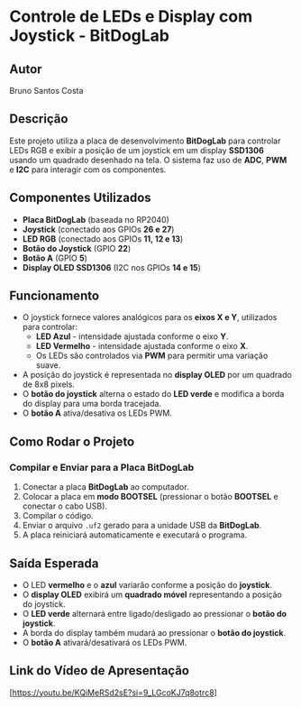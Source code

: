 # Controle de LEDs e Display com Joystick - BitDogLab

## Autor
Bruno Santos Costa

## Descrição
Este projeto utiliza a placa de desenvolvimento **BitDogLab** para controlar LEDs RGB e exibir a posição de um joystick em um display **SSD1306** usando um quadrado desenhado na tela. O sistema faz uso de **ADC**, **PWM** e **I2C** para interagir com os componentes.

## Componentes Utilizados
- **Placa BitDogLab** (baseada no RP2040)
- **Joystick** (conectado aos GPIOs **26 e 27**)
- **LED RGB** (conectado aos GPIOs **11, 12 e 13**)
- **Botão do Joystick** (GPIO **22**)
- **Botão A** (GPIO **5**)
- **Display OLED SSD1306** (I2C nos GPIOs **14 e 15**)

## Funcionamento
- O joystick fornece valores analógicos para os **eixos X e Y**, utilizados para controlar:
  - **LED Azul** - intensidade ajustada conforme o eixo **Y**.
  - **LED Vermelho** - intensidade ajustada conforme o eixo **X**.
  - Os LEDs são controlados via **PWM** para permitir uma variação suave.
- A posição do joystick é representada no **display OLED** por um quadrado de 8x8 pixels.
- O **botão do joystick** alterna o estado do **LED verde** e modifica a borda do display para uma borda tracejada.
- O **botão A** ativa/desativa os LEDs PWM.

## Como Rodar o Projeto
### Compilar e Enviar para a Placa BitDogLab
1. Conectar a placa **BitDogLab** ao computador.
2. Colocar a placa em **modo BOOTSEL** (pressionar o botão **BOOTSEL** e conectar o cabo USB).
3. Compilar o código.
4. Enviar o arquivo `.uf2` gerado para a unidade USB da **BitDogLab**.
5. A placa reiniciará automaticamente e executará o programa.

## Saída Esperada
- O LED **vermelho** e o **azul** variarão conforme a posição do **joystick**.
- O **display OLED** exibirá um **quadrado móvel** representando a posição do joystick.
- O **LED verde** alternará entre ligado/desligado ao pressionar o **botão do joystick**.
- A borda do display também mudará ao pressionar o **botão do joystick**.
- O **botão A** ativará/desativará os LEDs PWM.

## Link do Vídeo de Apresentação
[https://youtu.be/KQiMeRSd2sE?si=9_LGcoKJ7q8otrc8]

